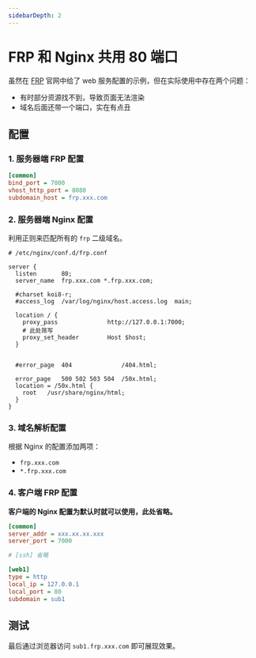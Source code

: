 ```yaml
---
sidebarDepth: 2
---
```


# FRP 和 Nginx 共用 80 端口

虽然在 [FRP](https://github.com/fatedier/frp/blob/master/README_zh.md#%E9%80%9A%E8%BF%87%E8%87%AA%E5%AE%9A%E4%B9%89%E5%9F%9F%E5%90%8D%E8%AE%BF%E9%97%AE%E9%83%A8%E7%BD%B2%E4%BA%8E%E5%86%85%E7%BD%91%E7%9A%84-web-%E6%9C%8D%E5%8A%A1) 官网中给了 web 服务配置的示例，但在实际使用中存在两个问题：

+ 有时部分资源找不到，导致页面无法渲染
+ 域名后面还带一个端口，实在有点丑

## 配置

### 1. 服务器端 FRP 配置

```ini
[common]
bind_port = 7000
vhost_http_port = 8080
subdomain_host = frp.xxx.com
```

### 2. 服务器端 Nginx 配置

利用正则来匹配所有的 `frp` 二级域名。

```nginx
# /etc/nginx/conf.d/frp.conf

server {
  listen       80;
  server_name  frp.xxx.com *.frp.xxx.com;

  #charset koi8-r;
  #access_log  /var/log/nginx/host.access.log  main;

  location / {
    proxy_pass              http://127.0.0.1:7000;
    # 此处简写
    proxy_set_header        Host $host;
  }


  #error_page  404              /404.html;

  error_page   500 502 503 504  /50x.html;
  location = /50x.html {
    root   /usr/share/nginx/html;
  }
}
```

### 3. 域名解析配置

根据 Nginx 的配置添加两项：

+ `frp.xxx.com`
+ `*.frp.xxx.com`

### 4. 客户端 FRP 配置

**客户端的 Nginx 配置为默认时就可以使用，此处省略。**

```ini
[common]
server_addr = xxx.xx.xx.xxx
server_port = 7000

# [ssh] 省略

[web1]
type = http
local_ip = 127.0.0.1
local_port = 80
subdomain = sub1
```

## 测试

最后通过浏览器访问 `sub1.frp.xxx.com` 即可展现效果。
